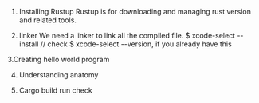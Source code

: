 1. Installing Rustup
Rustup is for downloading and managing rust version and related tools.

2. linker
We need a linker to link all the compiled file.
$ xcode-select --install
// check $ xcode-select --version, if you already have this

3.Creating hello world program

4. Understanding anatomy

5. Cargo
    build
    run
    check
